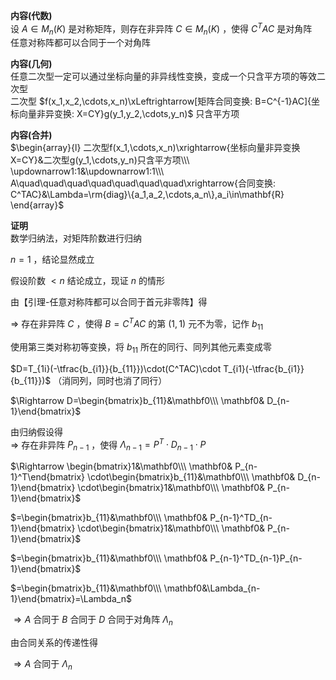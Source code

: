 **内容(代数)**  
设 $A\in M_n(K)$ 是对称矩阵，则存在非异阵 $C\in M_n(K)$ ，使得 $C^TAC$ 是对角阵  
任意对称阵都可以合同于一个对角阵  
  
**内容(几何)**  
任意二次型一定可以通过坐标向量的非异线性变换，变成一个只含平方项的等效二次型  
二次型 $f(x_1,x_2,\cdots,x_n)\xLeftrightarrow[矩阵合同变换: B=C^{-1}AC]{坐标向量非异变换: X=CY}g(y_1,y_2,\cdots,y_n)$ 只含平方项  
  
**内容(合并)**  
 $\begin{array}{l}  
二次型f(x_1,\cdots,x_n)\xrightarrow{坐标向量非异变换X=CY}&二次型g(y_1,\cdots,y_n)只含平方项\\\  
\updownarrow1:1&\updownarrow1:1\\\  
A\quad\quad\quad\quad\quad\quad\quad\xrightarrow{合同变换: C^TAC}&\Lambda=\rm{diag}\{a_1,a_2,\cdots,a_n\},a_i\in\mathbf{R}  
\end{array}$   
  
**证明**  
数学归纳法，对矩阵阶数进行归纳  
  
 $n=1$ ，结论显然成立  
  
假设阶数 $<n$ 结论成立，现证 $n$ 的情形  
  
由【引理-任意对称阵都可以合同于首元非零阵】得  
  
 $\Rightarrow$ 存在非异阵 $C$ ，使得 $B=C^TAC$ 的第 $(1,1)$ 元不为零，记作 $b_{11}$   
  
使用第三类对称初等变换，将 $b_{11}$ 所在的同行、同列其他元素变成零  
  
 $D=T_{1i}(-\tfrac{b_{i1}}{b_{11}})\cdot(C^TAC)\cdot T_{i1}(-\tfrac{b_{i1}}{b_{11}})$ （消同列，同时也消了同行）  
  
 $\Rightarrow D=\begin{bmatrix}b_{11}&\mathbf0\\\ \mathbf0& D_{n-1}\end{bmatrix}$   
  
由归纳假设得  
 $\Rightarrow$ 存在非异阵 $P_{n-1}$ ，使得 $\Lambda_{n-1}=P^T\cdot D_{n-1}\cdot P$   
  
 $\Rightarrow \begin{bmatrix}1&\mathbf0\\\ \mathbf0& P_{n-1}^T\end{bmatrix}  
\cdot\begin{bmatrix}b_{11}&\mathbf0\\\ \mathbf0& D_{n-1}\end{bmatrix}  
\cdot\begin{bmatrix}1&\mathbf0\\\ \mathbf0& P_{n-1}\end{bmatrix}$   
  
 $=\begin{bmatrix}b_{11}&\mathbf0\\\ \mathbf0& P_{n-1}^TD_{n-1}\end{bmatrix}  
\cdot\begin{bmatrix}1&\mathbf0\\\ \mathbf0& P_{n-1}\end{bmatrix}$   
  
 $=\begin{bmatrix}b_{11}&\mathbf0\\\ \mathbf0& P_{n-1}^TD_{n-1}P_{n-1}\end{bmatrix}$   
  
 $=\begin{bmatrix}b_{11}&\mathbf0\\\ \mathbf0&\Lambda_{n-1}\end{bmatrix}=\Lambda_n$   
  
 $\Rightarrow A$ 合同于 $B$ 合同于 $D$ 合同于对角阵 $\Lambda_n$   
  
由合同关系的传递性得  
  
 $\Rightarrow A$ 合同于 $\Lambda_n$   
